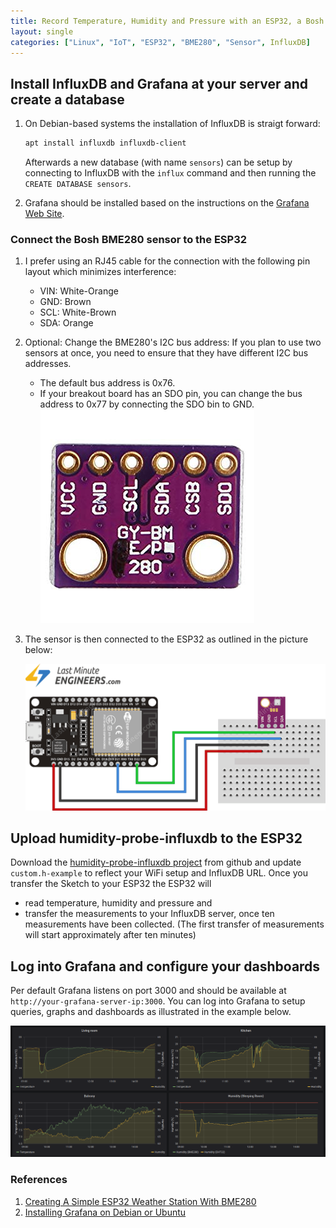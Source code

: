 ```yaml
--- 
title: Record Temperature, Humidity and Pressure with an ESP32, a Bosh BME280 sensor and InfluxDB
layout: single
categories: ["Linux", "IoT", "ESP32", "BME280", "Sensor", InfluxDB]
--- 
```


## Install InfluxDB and Grafana at your server and create a database

1. On Debian-based systems the installation of InfluxDB is straigt forward:

   ```bash
   apt install influxdb influxdb-client
   ```
   Afterwards a new database (with name `sensors`) can be setup by connecting to InfluxDB with the `influx` command and then running the `CREATE DATABASE sensors`.

2. Grafana should be installed based on the instructions on the [Grafana Web Site](https://grafana.com/docs/grafana/latest/installation/debian/).


### Connect the Bosh BME280 sensor to the ESP32

1. I prefer using an RJ45 cable for the connection with the following pin layout which minimizes interference:
   - VIN: White-Orange
   - GND: Brown
   - SCL: White-Brown
   - SDA: Orange
2. Optional: Change the BME280's I2C bus address: If you plan to use two sensors at once, you need to ensure that they have different I2C bus addresses. 
   - The default bus address is 0x76. 
   - If your breakout board has an SDO pin, you can change the bus address to 0x77 by connecting the SDO bin to GND.
   ![BME280 breakout board with SDO pin](/assets/images/sensors/BME280.jpg)

3. The sensor is then connected to the ESP32 as outlined in the picture below:

   ![Connecting an BME280 to an ESP32 (Source: Last Minute Engineers](/assets/images/sensors/Wiring-ESP32-BME280.png)


## Upload humidity-probe-influxdb to the ESP32

Download the [humidity-probe-influxdb project](https://github.com/AlbertWeichselbraun/humidity-probe-influxdb) from github and update `custom.h-example` to reflect your WiFi setup and InfluxDB URL. Once you transfer the Sketch to your ESP32 the ESP32 will 
   - read temperature, humidity and pressure and 
   - transfer the measurements to your InfluxDB server, once ten measurements have been collected.
(The first transfer of measurements will start approximately after ten minutes)


## Log into Grafana and configure your dashboards

Per default Grafana listens on port 3000 and should be available at `http://your-grafana-server-ip:3000`. You can log into Grafana to setup queries, graphs and dashboards as illustrated in the example below.

![Example Grafana Screenshot](/assets/images/sensors/Grafana-Screenshot.png)


### References

 1. [Creating A Simple ESP32 Weather Station With BME280](https://lastminuteengineers.com/bme280-esp32-weather-station/)
 2. [Installing Grafana on Debian or Ubuntu](https://grafana.com/docs/grafana/latest/installation/debian/)
 
